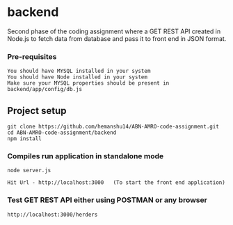 # backend 
Second phase of the coding assignment where a GET REST API created in Node.js 
to fetch data from database and pass it to front end in JSON format.

### Pre-requisites
```
You should have MYSQL installed in your system
You should have Node installed in your system
Make sure your MYSQL properties should be present in backend/app/config/db.js
```

## Project setup
```
git clone https://github.com/hemanshu14/ABN-AMRO-code-assignment.git
cd ABN-AMRO-code-assignment/backend
npm install
```

### Compiles run application in standalone mode
```
node server.js

Hit Url - http://localhost:3000   (To start the front end application)
```
### Test GET REST API either using POSTMAN or any browser
```
http://localhost:3000/herders
```
